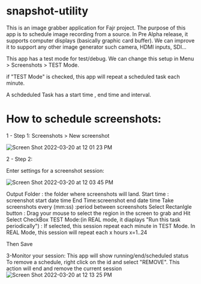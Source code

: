 # snapshot-utility
This is an image grabber application for Fajr project. The purpose of this app is to schedule image recording from a source. In Pre Alpha release, it supports computer displays (basically graphic card buffer). We can improve it to support any other image generator such camera, HDMI inputs, SDI...

This app has a test mode for test/debug. We can change this setup in Menu > Screenshots > TEST Mode. 

if "TEST Mode" is checked, this app will repeat a scheduled task each minute. 

A schdeduled Task has a start time , end time and interval. 

How to schedule screenshots:
===========================

1 - Step 1:
Screenshots > New screenshot

![Screen Shot 2022-03-20 at 12 01 23 PM](https://user-images.githubusercontent.com/6443429/159171231-85ef2eba-dd6f-4b0a-81f4-cfc04b001194.png)


2 - Step 2:

Enter settings for a screenshot session:

![Screen Shot 2022-03-20 at 12 03 45 PM](https://user-images.githubusercontent.com/6443429/159171306-9c87cb4f-c86f-4d2e-ac26-47322f1d54c7.png)

Output Folder : the folder where screenshots will land.
Start time : screenshot start date time
End Time:screenshot end date time
Take screenshots every (mm:ss) :period between screenshots
Select Rectanlgle button : Drag your mouse to select the region in the screen to grab and Hit <ENTER>
Select CheckBox TEST Mode:(in REAL mode, it diaplays "Run this task periodically")   : If selected, this session repeat each minute in TEST Mode.
  In REAL Mode, this session will repeat each x hours x=1..24
  
  Then Save
  
  
3-Monitor your session:
  This app will show running/end/scheduled status
  To remove a schedule, right click on the id and select "REMOVE". This action will end and remove the current session
  ![Screen Shot 2022-03-20 at 12 13 25 PM](https://user-images.githubusercontent.com/6443429/159171837-dd5ce832-2ca4-4675-96a0-4482ef2a38d3.png)

  
  



